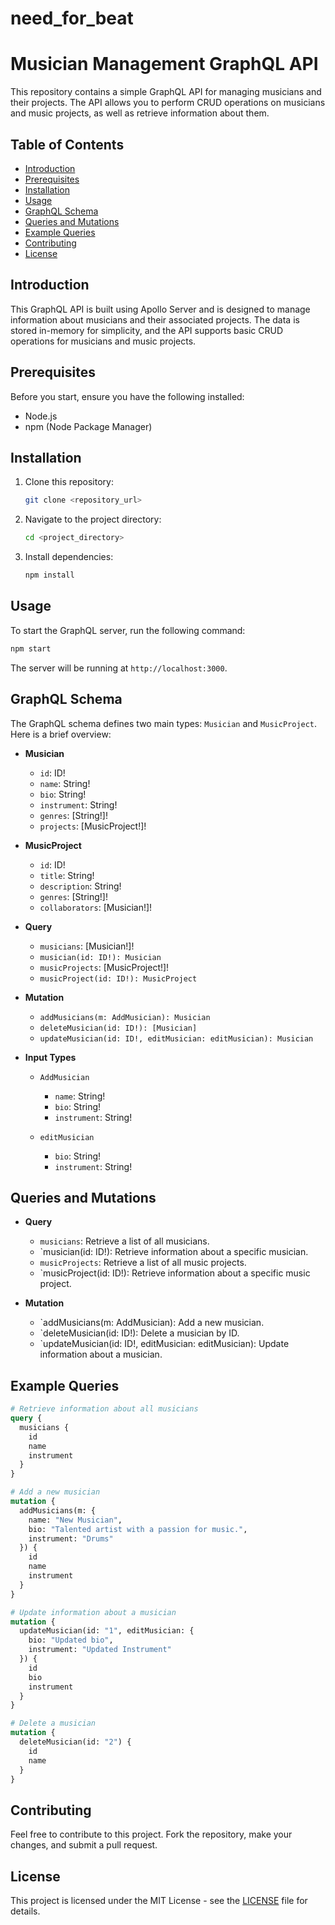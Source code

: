 # need_for_beat
# Musician Management GraphQL API

This repository contains a simple GraphQL API for managing musicians and their projects. The API allows you to perform CRUD operations on musicians and music projects, as well as retrieve information about them.

## Table of Contents
- [Introduction](#introduction)
- [Prerequisites](#prerequisites)
- [Installation](#installation)
- [Usage](#usage)
- [GraphQL Schema](#graphql-schema)
- [Queries and Mutations](#queries-and-mutations)
- [Example Queries](#example-queries)
- [Contributing](#contributing)
- [License](#license)

## Introduction

This GraphQL API is built using Apollo Server and is designed to manage information about musicians and their associated projects. The data is stored in-memory for simplicity, and the API supports basic CRUD operations for musicians and music projects.

## Prerequisites

Before you start, ensure you have the following installed:

- Node.js
- npm (Node Package Manager)

## Installation

1. Clone this repository:

   ```bash
   git clone <repository_url>
   ```

2. Navigate to the project directory:

   ```bash
   cd <project_directory>
   ```

3. Install dependencies:

   ```bash
   npm install
   ```

## Usage

To start the GraphQL server, run the following command:

```bash
npm start
```

The server will be running at `http://localhost:3000`.

## GraphQL Schema

The GraphQL schema defines two main types: `Musician` and `MusicProject`. Here is a brief overview:

- **Musician**
  - `id`: ID!
  - `name`: String!
  - `bio`: String!
  - `instrument`: String!
  - `genres`: [String!]!
  - `projects`: [MusicProject!]!

- **MusicProject**
  - `id`: ID!
  - `title`: String!
  - `description`: String!
  - `genres`: [String!]!
  - `collaborators`: [Musician!]!

- **Query**
  - `musicians`: [Musician!]!
  - `musician(id: ID!): Musician`
  - `musicProjects`: [MusicProject!]!
  - `musicProject(id: ID!): MusicProject`

- **Mutation**
  - `addMusicians(m: AddMusician): Musician`
  - `deleteMusician(id: ID!): [Musician]`
  - `updateMusician(id: ID!, editMusician: editMusician): Musician`

- **Input Types**
  - `AddMusician`
    - `name`: String!
    - `bio`: String!
    - `instrument`: String!

  - `editMusician`
    - `bio`: String!
    - `instrument`: String!

## Queries and Mutations

- **Query**
  - `musicians`: Retrieve a list of all musicians.
  - `musician(id: ID!): Retrieve information about a specific musician.
  - `musicProjects`: Retrieve a list of all music projects.
  - `musicProject(id: ID!): Retrieve information about a specific music project.

- **Mutation**
  - `addMusicians(m: AddMusician): Add a new musician.
  - `deleteMusician(id: ID!): Delete a musician by ID.
  - `updateMusician(id: ID!, editMusician: editMusician): Update information about a musician.

## Example Queries

```graphql
# Retrieve information about all musicians
query {
  musicians {
    id
    name
    instrument
  }
}

# Add a new musician
mutation {
  addMusicians(m: {
    name: "New Musician",
    bio: "Talented artist with a passion for music.",
    instrument: "Drums"
  }) {
    id
    name
    instrument
  }
}

# Update information about a musician
mutation {
  updateMusician(id: "1", editMusician: {
    bio: "Updated bio",
    instrument: "Updated Instrument"
  }) {
    id
    bio
    instrument
  }
}

# Delete a musician
mutation {
  deleteMusician(id: "2") {
    id
    name
  }
}
```

## Contributing

Feel free to contribute to this project. Fork the repository, make your changes, and submit a pull request.

## License

This project is licensed under the MIT License - see the [LICENSE](LICENSE) file for details.
